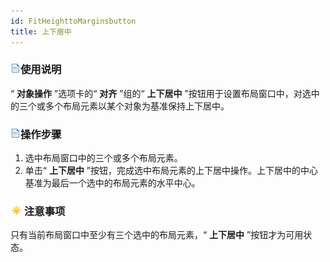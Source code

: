 ```yaml
---
id: FitHeighttoMarginsbutton
title: 上下居中
---
```

### ![](../../img/read.gif)使用说明

“ **对象操作** ”选项卡的“ **对齐** ”组的“ **上下居中**
”按钮用于设置布局窗口中，对选中的三个或多个布局元素以某个对象为基准保持上下居中。

### ![](../../img/read.gif)操作步骤

  1. 选中布局窗口中的三个或多个布局元素。
  2. 单击“ **上下居中** ”按钮，完成选中布局元素的上下居中操作。上下居中的中心基准为最后一个选中的布局元素的水平中心。

### ![](../../img/note.png)注意事项

只有当前布局窗口中至少有三个选中的布局元素，“ **上下居中** ”按钮才为可用状态。



